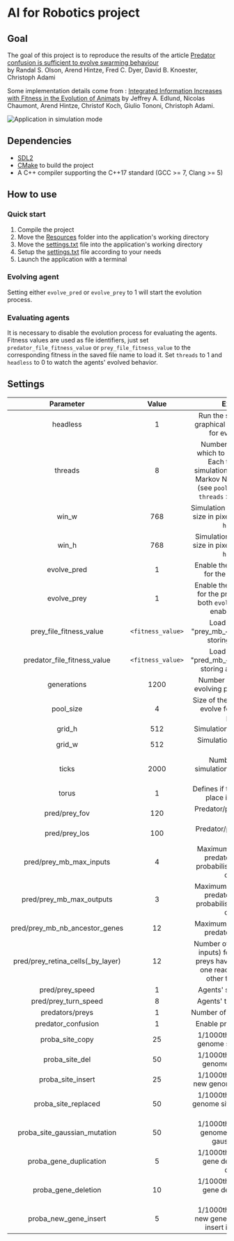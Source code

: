 # AI for Robotics project

## Goal

The goal of this project is to reproduce the results of the article [Predator confusion is sufficient to evolve swarming behaviour](http://rsif.royalsocietypublishing.org/content/10/85/20130305)  
by Randal S. Olson, Arend Hintze, Fred C. Dyer, David B. Knoester, Christoph Adami

Some implementation details come from : [Integrated Information Increases with Fitness in the Evolution of Animats](http://journals.plos.org/ploscompbiol/article?id=10.1371/journal.pcbi.1002236) by Jeffrey A. Edlund,
Nicolas Chaumont, Arend Hintze, Christof Koch, Giulio Tononi, Christoph Adami.

![Application in simulation mode](https://gitlab.com/phlf/IAR_project/raw/dev_ph/agents_with_fov.png)

## Dependencies

- [SDL2](https://www.libsdl.org/download-2.0.php)
- [CMake](https://cmake.org/) to build the project
- A C++ compiler supporting the C++17 standard (GCC >= 7, Clang >= 5)

## How to use

### Quick start

1. Compile the project
2. Move the [Resources](https://gitlab.com/phlf/IAR_project/tree/master/Resources) folder into the application's working directory
3. Move the [settings.txt](https://gitlab.com/phlf/IAR_project/blob/master/Resources/settings.txt) file into the application's working directory
4. Setup the [settings.txt](https://gitlab.com/phlf/IAR_project/blob/master/Resources/settings.txt) file according to your needs
5. Launch the application with a terminal

### Evolving agent

Setting either `evolve_pred` or `evolve_prey` to 1 will start the evolution process.

### Evaluating agents

It is necessary to disable the evolution process for evaluating the agents. Fitness values are used as file identifiers, just set `predator_file_fitness_value` or `prey_file_fitness_value` to the corresponding fitness in the saved file name to load it.
Set `threads` to 1 and `headless` to 0 to watch the agents' evolved behavior.

## Settings

**Parameter**|**Value**|**Explanation**
:-----:|:-----:|:-----:
headless|1|Run the simulation without graphical display (necessary for evolving agents)
threads|8|Numbers of threads onto which to run the simulation. Each thread runs the simulation for a subset of the Markov Network Brains pool (see `pool_size` parameter). `threads` > 1 ⇔ `headless 1`
win\_w|768|Simulation window's horizontal size in pixels (used only when `headless 0`)
win\_h|768|Simulation window's vertical size in pixels (used only when `headless 0`)
evolve\_pred|1|Enable the evolution process for the predator's brain
evolve\_prey|1|Enable the evolution process for the prey's brain. Setting both `evolve_pred/prey` to 0 enables file loading
prey\_file\_fitness\_value|`<fitness_value>`|Load the file named "prey\_mb\_`<fitness_value>`.txt" storing a prey's brain
predator\_file\_fitness\_value|`<fitness_value>`|Load the file named "pred\_mb\_`<fitness_value>`.txt" storing a predator's brain
generations|1200|Number of generations for evolving preys and predators
pool\_size|4|Size of the brain population to evolve for both preys and predators
grid\_h|512|Simulation's vertical grid size
grid\_w|512|Simulation's horizontal grid size
ticks|2000|Number of steps for simulation: defines one run's duration
torus|1|Defines if the simulation takes place in a toroidal grid
pred/prey\_fov|120|Predator/prey field of view in degrees
pred/prey\_los|100|Predator/prey line of sight in grid units
pred/prey\_mb\_max\_inputs|4|Maximum number of inputs predator/prey's brain's probabilistic logic gates can connect to
pred/prey\_mb\_max\_outputs|3|Maximum number of outputs predator/prey's brain's probabilistic logic gates can connect to
pred/prey\_mb\_nb\_ancestor\_genes|12|Maximum number of outputs predator/prey's brain's
pred/prey\_retina\_cells(\_by\_layer)|12|Number of retina cells (visual inputs) for the agents. The preys have two cells' layers: one reacting to preys, the other to the predators 
pred/prey\_speed|1|Agents' speed in grid units
pred/prey\_turn\_speed|8|Agents' turnrate in degrees
predators/preys|1|Number of agents of each kind
predator\_confusion|1|Enable predator's confusion
proba\_site\_copy|25|1/1000th probability that a genome site get duplicated
proba\_site\_del|50|1/1000th probability that a genome site get deleted
proba\_site\_insert|25|1/1000th probability that a new genome site get inserted
proba\_site\_replaced|50|1/1000th probability that a genome site get replaced by a new one
proba\_site\_gaussian\_mutation|50|1/1000th probability that a genome site undergoes a gaussian mutation
proba\_gene\_duplication|5|1/1000th probability that a gene defining a PLG get duplicated
proba\_gene\_deletion|10|1/1000th probability that a gene defining a PLG get deleted
proba\_new\_gene\_insert|5|1/1000th probability that a new gene defining a PLG get insert into the genome


